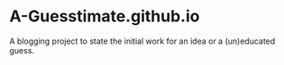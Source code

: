 # A-Guesstimate.github.io
A blogging project to state the initial work for an idea or a (un)educated guess.
